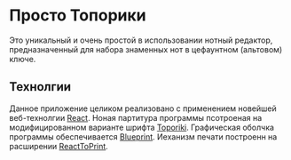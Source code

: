 # Просто Топорики
Это уникальный и очень простой в использовании нотный редактор, предназначенный для набора знаменных нот в цефаунтном (альтовом) ключе.

## Технолгии
Данное приложение целиком реализовано с применением новейшей веб-технолгии [React](https://reactjs.org/).
Ноная партитура программы псотроеная на модифицированном варианте шрифта [Toporiki](http://znamen.ru/odnoglas.php).
Графическая оболчка программы обеспечивается [Blueprint](https://blueprintjs.com/).
Иеханизм печати построенн на расширении [ReactToPrint](https://www.npmjs.com/package/react-to-print).

